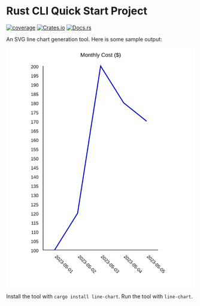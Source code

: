 # Rust CLI Quick Start Project

[![coverage](https://shields.io/endpoint?url=https://raw.githubusercontent.com/jlyonsmith/line_chart/main/coverage.json)](https://github.com/jlyonsmith/line_chart/blob/main/coverage.json)
[![Crates.io](https://img.shields.io/crates/v/line_chart.svg)](https://crates.io/crates/line_chart)
[![Docs.rs](https://docs.rs/line_chart/badge.svg)](https://docs.rs/line_chart)

An SVG line chart generation tool.  Here is some sample output:

![Monthly Costs Output](./example/example.svg)

Install the tool with `cargo install line-chart`.  Run the tool with `line-chart`.
